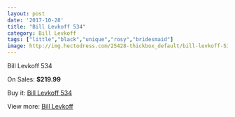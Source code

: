 ```yaml
---
layout: post
date: '2017-10-28'
title: "Bill Levkoff 534"
category: Bill Levkoff
tags: ["little","black","unique","rosy","bridesmaid"]
image: http://img.hectodress.com/25428-thickbox_default/bill-levkoff-534.jpg
---
```

Bill Levkoff 534

On Sales: **$219.99**
<a href="https://www.hectodress.com/bill-levkoff/11757-bill-levkoff-534.html"><amp-img layout="responsive" width="600" height="600" src="//img.hectodress.com/25428-thickbox_default/bill-levkoff-534.jpg" alt="Bill Levkoff 534 0" /></a>

Buy it: [Bill Levkoff 534](https://www.hectodress.com/bill-levkoff/11757-bill-levkoff-534.html "Bill Levkoff 534")

View more: [Bill Levkoff](https://www.hectodress.com/184-bill-levkoff "Bill Levkoff")